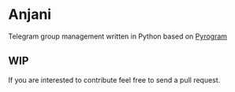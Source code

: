 # Anjani

Telegram group management written in Python based on [Pyrogram](https://github.com/pyrogram/pyrogram)

## WIP

If you are interested to contribute feel free to send a pull request.
